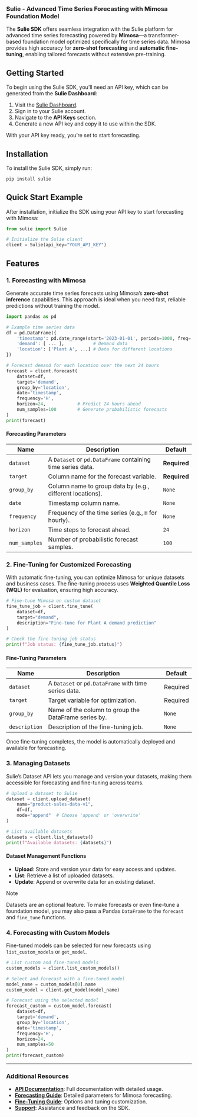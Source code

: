 ### Sulie - Advanced Time Series Forecasting with Mimosa Foundation Model

The **Sulie SDK** offers seamless integration with the Sulie platform for advanced time series forecasting powered by **Mimosa**—a transformer-based foundation model optimized specifically for time series data. Mimosa provides high accuracy for **zero-shot forecasting** and **automatic fine-tuning**, enabling tailored forecasts without extensive pre-training.

## Getting Started

To begin using the Sulie SDK, you’ll need an API key, which can be generated from the **Sulie Dashboard**:

1. Visit the [Sulie Dashboard](https://app.sulie.co).
2. Sign in to your Sulie account.
3. Navigate to the **API Keys** section.
4. Generate a new API key and copy it to use within the SDK.

With your API key ready, you’re set to start forecasting.

## Installation

To install the Sulie SDK, simply run:

```bash
pip install sulie
```

## Quick Start Example

After installation, initialize the SDK using your API key to start forecasting with Mimosa:

```python
from sulie import Sulie

# Initialize the Sulie client
client = Sulie(api_key="YOUR_API_KEY")
```

## Features

### 1. Forecasting with Mimosa
Generate accurate time series forecasts using Mimosa’s **zero-shot inference** capabilities. This approach is ideal when you need fast, reliable predictions without training the model.

```python
import pandas as pd

# Example time series data
df = pd.DataFrame({
    'timestamp': pd.date_range(start='2023-01-01', periods=1000, freq='H'),
    'demand': [ ... ],           # Demand data
    'location': ['Plant A', ...] # Data for different locations
})

# Forecast demand for each location over the next 24 hours
forecast = client.forecast(
    dataset=df,
    target='demand',
    group_by='location',
    date='timestamp',
    frequency='H',
    horizon=24,            # Predict 24 hours ahead
    num_samples=100        # Generate probabilistic forecasts
)
print(forecast)
```

#### Forecasting Parameters

| Name          | Description                                              | Default     |
|---------------|----------------------------------------------------------|-------------|
| `dataset`     | A `Dataset` or `pd.DataFrame` containing time series data.| **Required**|
| `target`      | Column name for the forecast variable.                    | **Required**|
| `group_by`    | Column name to group data by (e.g., different locations). | `None`      |
| `date`        | Timestamp column name.                                    | `None`      |
| `frequency`   | Frequency of the time series (e.g., `H` for hourly).      | `None`      |
| `horizon`     | Time steps to forecast ahead.                             | `24`        |
| `num_samples` | Number of probabilistic forecast samples.                 | `100`       |

### 2. Fine-Tuning for Customized Forecasting
With automatic fine-tuning, you can optimize Mimosa for unique datasets and business cases. The fine-tuning process uses **Weighted Quantile Loss (WQL)** for evaluation, ensuring high accuracy.

```python
# Fine-tune Mimosa on custom dataset
fine_tune_job = client.fine_tune(
    dataset=df,
    target="demand",
    description="Fine-tune for Plant A demand prediction"
)

# Check the fine-tuning job status
print(f"Job status: {fine_tune_job.status}")
```

#### Fine-Tuning Parameters

| Name          | Description                                         | Default |
|---------------|-----------------------------------------------------|---------|
| `dataset`     | A `Dataset` or `pd.DataFrame` with time series data.| Required|
| `target`      | Target variable for optimization.                   | Required|
| `group_by`    | Name of the column to group the DataFrame series by.| `None`  |
| `description` | Description of the fine-tuning job.                 | `None`  |

Once fine-tuning completes, the model is automatically deployed and available for forecasting.

### 3. Managing Datasets
Sulie’s Dataset API lets you manage and version your datasets, making them accessible for forecasting and fine-tuning across teams.

```python
# Upload a dataset to Sulie
dataset = client.upload_dataset(
    name="product-sales-data-v1",
    df=df,
    mode="append"  # Choose 'append' or 'overwrite'
)

# List available datasets
datasets = client.list_datasets()
print(f"Available datasets: {datasets}")
```

#### Dataset Management Functions
- **Upload**: Store and version your data for easy access and updates.
- **List**: Retrieve a list of uploaded datasets.
- **Update**: Append or overwrite data for an existing dataset.

> [!NOTE] 
> Datasets are an optional feature. To make forecasts or even fine-tune a foundation model, you may also pass a Pandas `DataFrame` to the `forecast` and `fine_tune` functions.

### 4. Forecasting with Custom Models
Fine-tuned models can be selected for new forecasts using `list_custom_models` or `get_model`.

```python
# List custom and fine-tuned models
custom_models = client.list_custom_models()

# Select and forecast with a fine-tuned model
model_name = custom_models[0].name
custom_model = client.get_model(model_name)

# Forecast using the selected model
forecast_custom = custom_model.forecast(
    dataset=df,
    target='demand',
    group_by='location',
    date='timestamp',
    frequency='H',
    horizon=24,
    num_samples=50
)
print(forecast_custom)
```

---

### Additional Resources
- **[API Documentation](https://docs.sulie.co)**: Full documentation with detailed usage.
- **[Forecasting Guide](https://docs.sulie.co/capabilities/forecasting)**: Detailed parameters for Mimosa forecasting.
- **[Fine-Tuning Guide](https://docs.sulie.co/capabilities/fine-tuning)**: Options and tuning customization.
- **[Support](mailto:support@sulie.co)**: Assistance and feedback on the SDK.